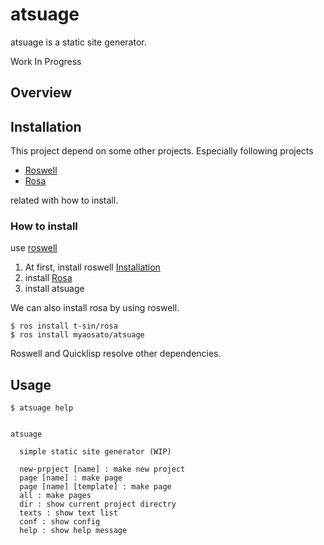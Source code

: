 # atsuage

atsuage is a static site generator.

Work In Progress

## Overview

## Installation

This project depend on some other projects. Especially following projects

* [Roswell](https://github.com/roswell/roswell)
* [Rosa](https://github.com/t-sin/rosa)

related with how to install.

### How to install

use [roswell](https://github.com/roswell/roswell)

1. At first, install roswell [Installation](https://roswell.github.io/Installation.html)
2. install [Rosa](https://github.com/t-sin/rosa)
3. install atsuage

We can also install rosa by using roswell.

```
$ ros install t-sin/rosa
$ ros install myaosato/atsuage
```

Roswell and Quicklisp resolve other dependencies.

## Usage

```
$ atsuage help


atsuage

  simple static site generator (WIP)

  new-prpject [name] : make new project
  page [name] : make page
  page [name] [template] : make page
  all : make pages
  dir : show current project directry
  texts : show text list
  conf : show config
  help : show help message
```
